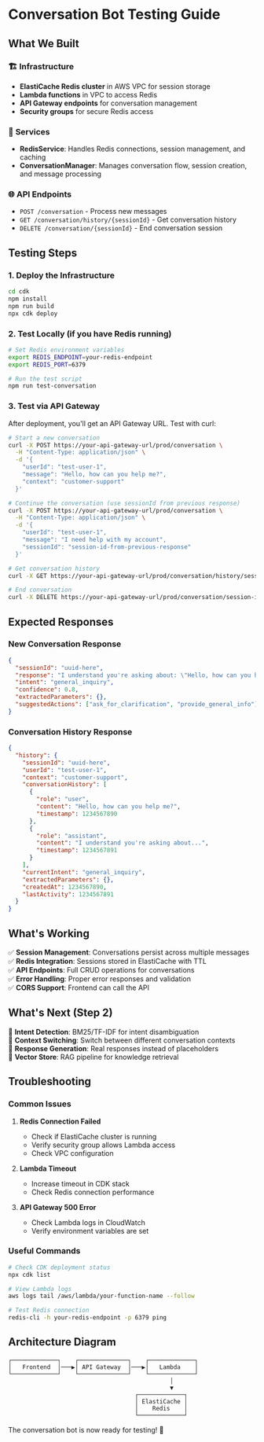 # Conversation Bot Testing Guide

## What We Built

### 🏗️ **Infrastructure**
- **ElastiCache Redis cluster** in AWS VPC for session storage
- **Lambda functions** in VPC to access Redis
- **API Gateway endpoints** for conversation management
- **Security groups** for secure Redis access

### 🔧 **Services**
- **RedisService**: Handles Redis connections, session management, and caching
- **ConversationManager**: Manages conversation flow, session creation, and message processing

### 🌐 **API Endpoints**
- `POST /conversation` - Process new messages
- `GET /conversation/history/{sessionId}` - Get conversation history
- `DELETE /conversation/{sessionId}` - End conversation session

## Testing Steps

### 1. Deploy the Infrastructure
```bash
cd cdk
npm install
npm run build
npx cdk deploy
```

### 2. Test Locally (if you have Redis running)
```bash
# Set Redis environment variables
export REDIS_ENDPOINT=your-redis-endpoint
export REDIS_PORT=6379

# Run the test script
npm run test-conversation
```

### 3. Test via API Gateway
After deployment, you'll get an API Gateway URL. Test with curl:

```bash
# Start a new conversation
curl -X POST https://your-api-gateway-url/prod/conversation \
  -H "Content-Type: application/json" \
  -d '{
    "userId": "test-user-1",
    "message": "Hello, how can you help me?",
    "context": "customer-support"
  }'

# Continue the conversation (use sessionId from previous response)
curl -X POST https://your-api-gateway-url/prod/conversation \
  -H "Content-Type: application/json" \
  -d '{
    "userId": "test-user-1",
    "message": "I need help with my account",
    "sessionId": "session-id-from-previous-response"
  }'

# Get conversation history
curl -X GET https://your-api-gateway-url/prod/conversation/history/session-id-here

# End conversation
curl -X DELETE https://your-api-gateway-url/prod/conversation/session-id-here
```

## Expected Responses

### New Conversation Response
```json
{
  "sessionId": "uuid-here",
  "response": "I understand you're asking about: \"Hello, how can you help me?\". I'm here to help! This is a placeholder response - we'll implement proper response generation in the next steps.",
  "intent": "general_inquiry",
  "confidence": 0.8,
  "extractedParameters": {},
  "suggestedActions": ["ask_for_clarification", "provide_general_info"]
}
```

### Conversation History Response
```json
{
  "history": {
    "sessionId": "uuid-here",
    "userId": "test-user-1",
    "context": "customer-support",
    "conversationHistory": [
      {
        "role": "user",
        "content": "Hello, how can you help me?",
        "timestamp": 1234567890
      },
      {
        "role": "assistant",
        "content": "I understand you're asking about...",
        "timestamp": 1234567891
      }
    ],
    "currentIntent": "general_inquiry",
    "extractedParameters": {},
    "createdAt": 1234567890,
    "lastActivity": 1234567891
  }
}
```

## What's Working

✅ **Session Management**: Conversations persist across multiple messages  
✅ **Redis Integration**: Sessions stored in ElastiCache with TTL  
✅ **API Endpoints**: Full CRUD operations for conversations  
✅ **Error Handling**: Proper error responses and validation  
✅ **CORS Support**: Frontend can call the API  

## What's Next (Step 2)

🚧 **Intent Detection**: BM25/TF-IDF for intent disambiguation  
🚧 **Context Switching**: Switch between different conversation contexts  
🚧 **Response Generation**: Real responses instead of placeholders  
🚧 **Vector Store**: RAG pipeline for knowledge retrieval  

## Troubleshooting

### Common Issues

1. **Redis Connection Failed**
   - Check if ElastiCache cluster is running
   - Verify security group allows Lambda access
   - Check VPC configuration

2. **Lambda Timeout**
   - Increase timeout in CDK stack
   - Check Redis connection performance

3. **API Gateway 500 Error**
   - Check Lambda logs in CloudWatch
   - Verify environment variables are set

### Useful Commands

```bash
# Check CDK deployment status
npx cdk list

# View Lambda logs
aws logs tail /aws/lambda/your-function-name --follow

# Test Redis connection
redis-cli -h your-redis-endpoint -p 6379 ping
```

## Architecture Diagram

```
┌─────────────┐    ┌──────────────┐    ┌─────────────┐
│   Frontend  │───▶│ API Gateway  │───▶│   Lambda    │
└─────────────┘    └──────────────┘    └─────────────┘
                                              │
                                              ▼
                                    ┌─────────────┐
                                    │ ElastiCache │
                                    │    Redis    │
                                    └─────────────┘
```

The conversation bot is now ready for testing! 🎉
